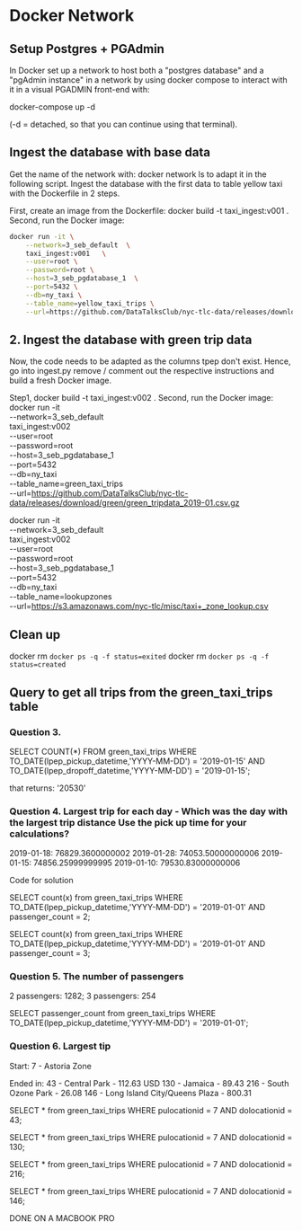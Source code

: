 # Docker Network

## Setup Postgres + PGAdmin

In Docker set up a network to host both a "postgres database" and a "pgAdmin instance" in a network by using docker compose to interact with it in a visual PGADMIN front-end with:

docker-compose up -d

(-d = detached, so that you can continue using that terminal).

## Ingest the database with base data

Get the name of the network with: docker network ls to adapt it in the following script. Ingest the database with the first data to table yellow taxi with the Dockerfile in 2 steps.

First, create an image from the Dockerfile: docker build -t taxi_ingest:v001 .
Second, run the Docker image: 
```bash
docker run -it \
    --network=3_seb_default  \
    taxi_ingest:v001   \
    --user=root \
    --password=root \
    --host=3_seb_pgdatabase_1  \
    --port=5432 \
    --db=ny_taxi \
    --table_name=yellow_taxi_trips \
    --url=https://github.com/DataTalksClub/nyc-tlc-data/releases/download/yellow/yellow_tripdata_2021-01.csv.gz

```

## 2. Ingest the database with green trip data

Now, the code needs to be adapted as the columns tpep don't exist. Hence, go into ingest.py remove / comment out the respective instructions and build a fresh Docker image. 

Step1, docker build -t taxi_ingest:v002 .
Second, run the Docker image:
docker run -it \
    --network=3_seb_default  \
    taxi_ingest:v002   \
    --user=root \
    --password=root \
    --host=3_seb_pgdatabase_1  \
    --port=5432 \
    --db=ny_taxi \
    --table_name=green_taxi_trips \
    --url=https://github.com/DataTalksClub/nyc-tlc-data/releases/download/green/green_tripdata_2019-01.csv.gz

docker run -it \
    --network=3_seb_default  \
    taxi_ingest:v002   \
    --user=root \
    --password=root \
    --host=3_seb_pgdatabase_1  \
    --port=5432 \
    --db=ny_taxi \
    --table_name=lookupzones \
    --url=https://s3.amazonaws.com/nyc-tlc/misc/taxi+_zone_lookup.csv

## Clean up

docker rm `docker ps -q -f status=exited`
docker rm `docker ps -q -f status=created`

## Query to get all trips from the green_taxi_trips table

### Question 3.

SELECT COUNT(*)
FROM green_taxi_trips
WHERE
 TO_DATE(lpep_pickup_datetime,'YYYY-MM-DD') = '2019-01-15'
 AND TO_DATE(lpep_dropoff_datetime,'YYYY-MM-DD') = '2019-01-15';

that returns: '20530'

### Question 4. Largest trip for each day - Which was the day with the largest trip distance Use the pick up time for your calculations?

2019-01-18: 76829.3600000002
2019-01-28: 74053.50000000006
2019-01-15: 74856.25999999995
2019-01-10: 79530.83000000006

Code for solution

SELECT count(x) from green_taxi_trips
WHERE TO_DATE(lpep_pickup_datetime,'YYYY-MM-DD') = '2019-01-01'
AND passenger_count = 2;

SELECT count(x) from green_taxi_trips
WHERE TO_DATE(lpep_pickup_datetime,'YYYY-MM-DD') = '2019-01-01'
AND passenger_count = 3;

### Question 5. The number of passengers

2 passengers: 1282; 3 passengers: 254

SELECT passenger_count from green_taxi_trips
WHERE TO_DATE(lpep_pickup_datetime,'YYYY-MM-DD') = '2019-01-01';

### Question 6. Largest tip

Start: 7 - Astoria Zone

Ended in: 
43 - Central Park - 112.63 USD
130 - Jamaica - 89.43
216 - South Ozone Park - 26.08
146 - Long Island City/Queens Plaza - 800.31

SELECT * from green_taxi_trips
WHERE pulocationid = 7 AND dolocationid = 43;

SELECT * from green_taxi_trips
WHERE pulocationid = 7 AND dolocationid = 130;

SELECT * from green_taxi_trips
WHERE pulocationid = 7 AND dolocationid = 216;

SELECT * from green_taxi_trips
WHERE pulocationid = 7 AND dolocationid = 146;

DONE ON A MACBOOK PRO
